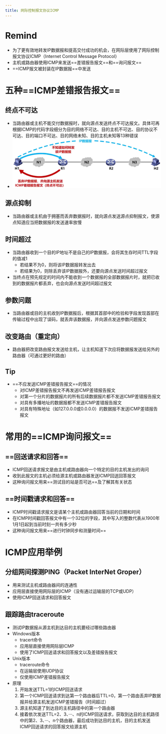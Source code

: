 ```yaml
---
title: 网际控制报文协议ICMP
---
```




# Remind

- 为了更有效地转发IP数据报和提高交付成功的机会，在网际层使用了网际控制报文协议ICMP（Internet Control Message Protocol）
- 主机或路由器使用ICMP来发送==差错报告报文==和==询问报文==
- ==ICMP报文被封装在IP数据报==中发送

# 五种==ICMP差错报告报文==

## 终点不可达

- 当路由器或主机不能交付数据报时，就向源点发送终点不可达报文。具体可再根据ICMP的代码字段细分为目的网络不可达、目的主机不可达、目的协议不可达、目的端口不可达、目的网络未知、目的主机未知等13种错误
- ![image-20250306201920268](./resource/image-20250306201920268.png)

## 源点抑制

- 当路由器或主机由于拥塞而丢弃数据报时，就向源点发送源点抑制报文，使源点知道应当把数据报的发送速率放慢

## 时间超过

- 当路由器收到一个目的IP地址不是自己的IP数据报，会将其生存时间TTL字段的值减1
  - 若结果不为0，则将该IP数据报转发出去
  - 若结果为0，则除丢弃该IP数据报外，还要向源点发送时间超过报文
- 当终点在预先规定的时间内不能收到一个数据报的全部数据报片时，就把已收到的数据报片都丢弃，也会向源点发送时间超过报文

## 参数问题

- 当路由器或目的主机收到IP数据报后，根据其首部中的检验和字段发现首部在传输过程中出现了误码，就丢弃该数据报，并向源点发送参数问题报文

## 改变路由（重定向）

- 路由器把改变路由报文发送给主机，让主机知道下次应将数据报发送给另外的路由器（可通过更好的路由）

## Tip

- ==不应发送ICMP差错报告报文==的情况
  - 对ICMP差错报告报文不再发送ICMP差错报告报文
  - 对第一个分片的数据报片的所有后续数据报片都不发送ICMP差错报告报文
  - 对具有多播地址的数据报都不发送ICMP差错报告报文
  - 对具有特殊地址（如127.0.0.0或0.0.0.0）的数据报不发送ICMP差错报告报文

# 常用的==ICMP询问报文==

## ==回送请求和回答==

- ICMP回送请求报文是由主机或路由器向一个特定的目的主机发出的询问
- 收到此报文的主机必须给源主机或路由器发送ICMP回送回答报文
- 这种询问报文用来==测试目的站是否可达==及了解其有关状态

## ==时间戳请求和回答==

- ICMP时间戳请求报文是请某个主机或路由器回答当前的日期和时间
- 在ICMP时间戳回答报文中有一个32位的字段，其中写入的整数代表从1900年1月1日起到当前时刻一共有多少秒
- 这种询问报文用来==进行时钟同步和测量时间==

# ICMP应用举例

## 分组网间探测PING（Packet InterNet Groper）

- 用来测试主机或路由器间的连通性
- 应用层直接使用网际层的ICMP（没有通过运输层的TCP或UDP）
- 使用ICMP回送请求和回答报文

## 跟踪路由traceroute

- 测试IP数据报从源主机到达目的主机要经过哪些路由器
- Windows版本
  - tracert命令
  - 应用层直接使用网际层ICMP
  - 使用了ICMP回送请求和回答报文以及差错报告报文
- Unix版本
  - traceroute命令
  - 在运输层使用UDP协议
  - 仅使用ICMP差错报告报文
- 原理
  1. 开始发送TTL=1的ICMP回送请求
  2. 第一个ICMP回送请求到达第一个路由器后TTL=0，第一个路由丢弃IP数据报并给源主机发送ICMP差错报告（时间超过）
  3. 源主机知道了到达目的主机路径中的第一个路由器
  4. 接着依次发送TTL=2、3、···、n的ICMP回送请求，获取到达目的主机路径中的第2、3、···、n个路由器，最后成功到达目的主机，目的主机发送ICMP回送请求的回答报文给源主机

